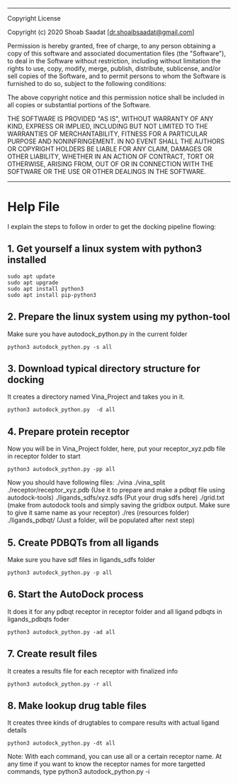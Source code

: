 __________________________________________________
Copyright License

Copyright (c) 2020 Shoab Saadat [dr.shoaibsaadat@gmail.com]

Permission is hereby granted, free of charge, to any person obtaining a copy
of this software and associated documentation files (the "Software"), to deal
in the Software without restriction, including without limitation the rights
to use, copy, modify, merge, publish, distribute, sublicense, and/or sell
copies of the Software, and to permit persons to whom the Software is
furnished to do so, subject to the following conditions:

The above copyright notice and this permission notice shall be included in all
copies or substantial portions of the Software.

THE SOFTWARE IS PROVIDED "AS IS", WITHOUT WARRANTY OF ANY KIND, EXPRESS OR
IMPLIED, INCLUDING BUT NOT LIMITED TO THE WARRANTIES OF MERCHANTABILITY,
FITNESS FOR A PARTICULAR PURPOSE AND NONINFRINGEMENT. IN NO EVENT SHALL THE
AUTHORS OR COPYRIGHT HOLDERS BE LIABLE FOR ANY CLAIM, DAMAGES OR OTHER
LIABILITY, WHETHER IN AN ACTION OF CONTRACT, TORT OR OTHERWISE, ARISING FROM,
OUT OF OR IN CONNECTION WITH THE SOFTWARE OR THE USE OR OTHER DEALINGS IN THE
SOFTWARE.
__________________________________________________

# Help File
I explain the steps to follow in order to get the docking pipeline flowing:

## 1. Get yourself a linux system with python3 installed
```
sudo apt update
sudo apt upgrade
sudo apt install python3
sudo apt install pip-python3
```

## 2. Prepare the linux system using my python-tool
Make sure you have autodock_python.py in the current folder
```
python3 autodock_python.py -s all
```

## 3. Download typical directory structure for docking
It creates a directory named Vina_Project and takes you in it.
```
python3 autodock_python.py	-d all
```

## 4. Prepare protein receptor
Now you will be in Vina_Project folder, here, put your receptor_xyz.pdb file in receptor folder to start
```
python3 autodock_python.py -pp all
```

Now you should have following files:
./vina
./vina_split
./receptor/receptor_xyz.pdb (Use it to prepare and make a pdbqt file using autodock-tools)
./ligands_sdfs/xyz.sdfs (Put your drug sdfs here)
./grid.txt (make from autodock tools and simply saving the gridbox output. Make sure to give it same name as your receptor)
./res (resources folder)
./ligands_pdbqt/ (Just a folder, will be populated after next step)

## 5. Create PDBQTs from all ligands
Make sure you have sdf files in ligands_sdfs folder
```
python3 autodock_python.py -p all
```

## 6. Start the AutoDock process
It does it for any pdbqt receptor in receptor folder and all ligand pdbqts in ligands_pdbqts foder
```
python3 autodock_python.py -ad all
```

## 7. Create result files
It creates a results file for each receptor with finalized info
```
python3 autodock_python.py -r all
```

## 8. Make lookup drug table files
It creates three kinds of drugtables to compare results with actual ligand details
```
python3 autodock_python.py -dt all
```

Note: With each command, you can use all or a certain receptor name. At any time if you want to know the receptor names for more targetted commands, type python3 autodock_python.py -i
